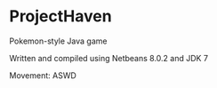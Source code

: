# ProjectHaven
Pokemon-style Java game

Written and compiled using Netbeans 8.0.2 and JDK 7

Movement: ASWD
